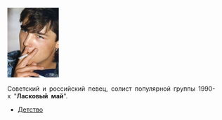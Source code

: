 ![](shatunov_jurij.jpg)

Советский и российский певец, солист популярной группы 1990-х "**Ласковый май**".

* [Дeтcтвo](Дeтcтвo)